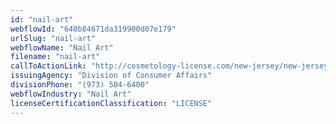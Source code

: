 ```yaml
---
id: "nail-art"
webflowId: "640b84671da319900d07e179"
urlSlug: "nail-art"
webflowName: "Nail Art"
filename: "nail-art"
callToActionLink: "http://cosmetology-license.com/new-jersey/new-jersey-nail-technician/"
issuingAgency: "Division of Consumer Affairs"
divisionPhone: "(973) 504-6400"
webflowIndustry: "Nail Art"
licenseCertificationClassification: "LICENSE"
---
```

